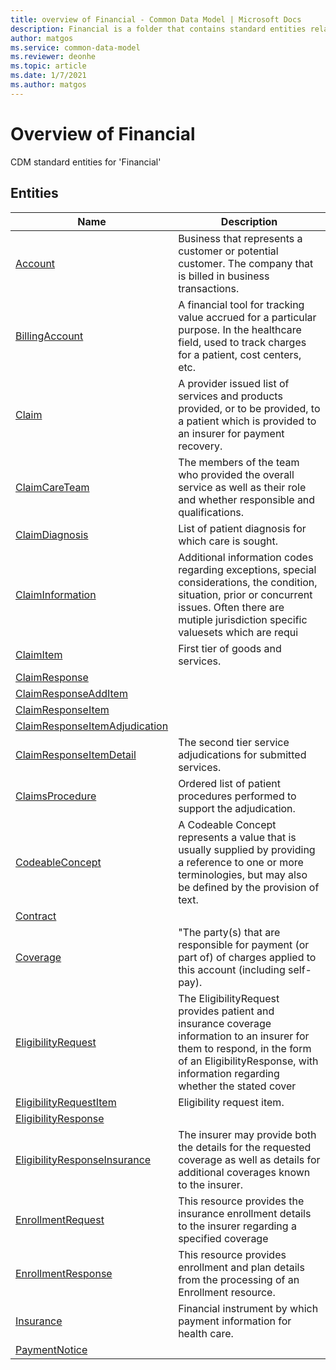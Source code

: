```yaml
---
title: overview of Financial - Common Data Model | Microsoft Docs
description: Financial is a folder that contains standard entities related to the Common Data Model.
author: matgos
ms.service: common-data-model
ms.reviewer: deonhe
ms.topic: article
ms.date: 1/7/2021
ms.author: matgos
---
```


# Overview of Financial

CDM standard entities for 'Financial'  

## Entities

|Name|Description|
|---|---|
|[Account](Account.md)|Business that represents a customer or potential customer. The company that is billed in business transactions.|
|[BillingAccount](BillingAccount.md)|A financial tool for tracking value accrued for a particular purpose. In the healthcare field, used to track charges for a patient, cost centers, etc.|
|[Claim](Claim.md)|A provider issued list of services and products provided, or to be provided, to a patient which is provided to an insurer for payment recovery.|
|[ClaimCareTeam](ClaimCareTeam.md)|The members of the team who provided the overall service as well as their role and whether responsible and qualifications.|
|[ClaimDiagnosis](ClaimDiagnosis.md)|List of patient diagnosis for which care is sought.|
|[ClaimInformation](ClaimInformation.md)|Additional information codes regarding exceptions, special considerations, the condition, situation, prior or concurrent issues. Often there are mutiple jurisdiction specific valuesets which are requi|
|[ClaimItem](ClaimItem.md)|First tier of goods and services.|
|[ClaimResponse](ClaimResponse.md)||
|[ClaimResponseAddItem](ClaimResponseAddItem.md)||
|[ClaimResponseItem](ClaimResponseItem.md)||
|[ClaimResponseItemAdjudication](ClaimResponseItemAdjudication.md)||
|[ClaimResponseItemDetail](ClaimResponseItemDetail.md)|The second tier service adjudications for submitted services.|
|[ClaimsProcedure](ClaimsProcedure.md)|Ordered list of patient procedures performed to support the adjudication.|
|[CodeableConcept](CodeableConcept.md)|A Codeable Concept represents a value that is usually supplied by providing a reference to one or more terminologies, but may also be defined by the provision of text.|
|[Contract](Contract.md)||
|[Coverage](Coverage.md)|"The party(s) that are responsible for payment (or part of) of charges applied to this account (including self-pay).|
|[EligibilityRequest](EligibilityRequest.md)|The EligibilityRequest provides patient and insurance coverage information to an insurer for them to respond, in the form of an EligibilityResponse, with information regarding whether the stated cover|
|[EligibilityRequestItem](EligibilityRequestItem.md)|Eligibility request item.|
|[EligibilityResponse](EligibilityResponse.md)||
|[EligibilityResponseInsurance](EligibilityResponseInsurance.md)|The insurer may provide both the details for the requested coverage as well as details for additional coverages known to the insurer.|
|[EnrollmentRequest](EnrollmentRequest.md)|This resource provides the insurance enrollment details to the insurer regarding a specified coverage|
|[EnrollmentResponse](EnrollmentResponse.md)|This resource provides enrollment and plan details from the processing of an Enrollment resource.|
|[Insurance](Insurance.md)|Financial instrument by which payment information for health care.|
|[PaymentNotice](PaymentNotice.md)||
